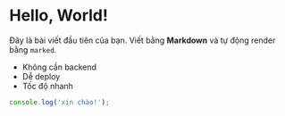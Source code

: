 # Hello, World!


Đây là bài viết đầu tiên của bạn. Viết bằng **Markdown** và tự động render bằng `marked`.


- Không cần backend
- Dễ deploy
- Tốc độ nhanh


```js
console.log('xin chào!');